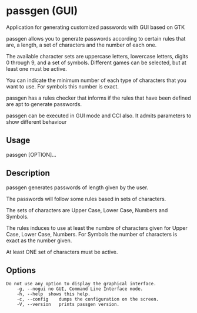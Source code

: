 # passgen (GUI)
Application for generating customized passwords with GUI based on GTK

passgen allows you to generate passwords according to certain rules that are, a length, a set of characters and the number of each one.

The available character sets are uppercase letters, lowercase letters, digits 0 through 9, and a set of symbols. Different games can be selected, but at least one must be active.

You can indicate the minimum number of each type of characters that you want to use. For symbols this number is exact.

passgen has a rules checker that informs if the rules that have been defined are apt to generate passwords.

passgen can be executed in GUI mode and CCI also. It admits parameters to show different behaviour
	
  ## Usage 
  passgen [OPTION]... 
	
  ## Description
  
  passgen generates passwords of length given by the user.
  
  The passwords will follow some rules based in sets of characters.
	
  The sets of characters are Upper Case, Lower Case, Numbers and Symbols.
	
  The rules induces to use at least the numbre of characters given for
	Upper Case, Lower Case, Numbers. For Symbols the number of characters is
	exact as the number given.
	
  At least ONE set of characters must be active.

  ## Options
  
	Do not use any option to display the graphical interface.
		-g, --nogui	no GUI, Command Line Interface mode.
		-h, --help	shows this help.
		-c, --config	dumps the configuration on the screen.
		-V, --version	prints passgen version.

